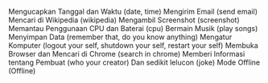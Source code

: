 Mengucapkan Tanggal dan Waktu (date, time)
Mengirim Email (send email)
Mencari di Wikipedia (wikipedia)
Mengambil Screenshot (screenshot)
Memantau Penggunaan CPU dan Baterai (cpu)
Bermain Musik (play songs)
Menyimpan Data (remember that, do you know anything)
Mengatur Komputer (logout your self, shutdown your self, restart your self)
Membuka Browser dan Mencari di Chrome (search in chrome)
Memberi Informasi tentang Pembuat (who your creator)
Dan sedikit lelucon (joke)
Mode Offline (Offline)
